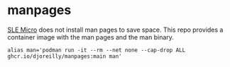 # manpages

[SLE Micro](https://www.suse.com/products/micro/) does not install man pages to save space. This repo provides a container image with the man pages and the man binary.


```
alias man='podman run -it --rm --net none --cap-drop ALL ghcr.io/djoreilly/manpages:main man'
```
